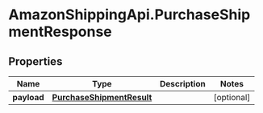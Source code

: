 # AmazonShippingApi.PurchaseShipmentResponse

## Properties
Name | Type | Description | Notes
------------ | ------------- | ------------- | -------------
**payload** | [**PurchaseShipmentResult**](PurchaseShipmentResult.md) |  | [optional] 


